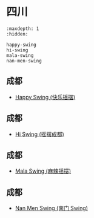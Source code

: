 # 四川

```{toctree}
:maxdepth: 1
:hidden:

happy-swing
hi-swing
mala-swing
nan-men-swing
```

## 成都
- [Happy Swing (快乐摇摆)](happy-swing.md)

## 成都
- [Hi Swing (摇摆成都)](hi-swing.md)

## 成都
- [Mala Swing (麻辣摇摆)](mala-swing.md)

## 成都
- [Nan Men Swing (南门 Swing)](nan-men-swing.md)
